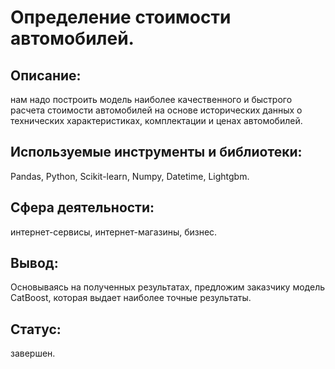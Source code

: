 # Определение стоимости автомобилей.

## Описание:
нам надо построить модель наиболее качественного и быстрого расчета стоимости автомобилей на основе исторических данных о технических характеристиках, комплектации и ценах автомобилей.

## Используемые инструменты и библиотеки:
Pandas, Python, Scikit-learn, Numpy, Datetime, Lightgbm.

## Сфера деятельности:
интернет-сервисы, интернет-магазины, бизнес.

## Вывод:
Основываясь на полученных результатах, предложим заказчику модель CatBoost, которая выдает наиболее точные результаты.

## Статус:
завершен.